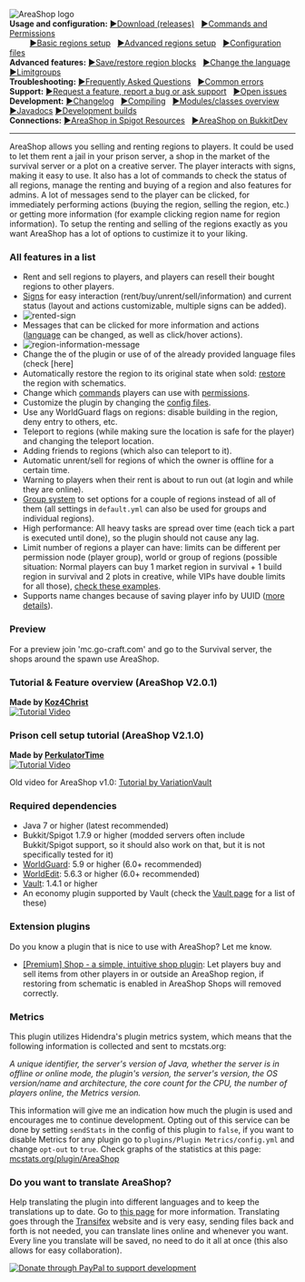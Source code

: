 ![AreaShop logo](https://cloud.githubusercontent.com/assets/6951068/9471294/f016d8ee-4b4f-11e5-9bda-d61b1c423ebb.png)<br/>
**Usage and configuration:**
[►Download (releases)](https://github.com/NLthijs48/AreaShop/releases)&nbsp;&nbsp;
[►Commands and Permissions](https://github.com/NLthijs48/AreaShop/wiki/Commands-and-Permissions)
<br/>&nbsp;&nbsp;&nbsp;&nbsp;&nbsp;&nbsp;&nbsp;&nbsp;
[►Basic regions setup](https://github.com/NLthijs48/AreaShop/wiki/Basic-regions-setup)&nbsp;&nbsp;
[►Advanced regions setup](https://github.com/NLthijs48/AreaShop/wiki/Advanced-regions-setup)&nbsp;&nbsp;
[►Configuration files](https://github.com/NLthijs48/AreaShop/wiki/The-config-system)<br/>
**Advanced features:**
[►Save/restore region blocks](https://github.com/NLthijs48/AreaShop/wiki/Region-blocks-save-restore)&nbsp;&nbsp;
[►Change the language](https://github.com/NLthijs48/AreaShop/wiki/Language-support)&nbsp;&nbsp;
[►Limitgroups](https://github.com/NLthijs48/AreaShop/wiki/Limitgroups-information-and-examples)<br/>
**Troubleshooting:**
[►Frequently Asked Questions](https://github.com/NLthijs48/AreaShop/wiki/Frequently-Asked-Questions)&nbsp;&nbsp;
[►Common errors](https://github.com/NLthijs48/AreaShop/wiki/Common-errors)<br/>
**Support:**
[►Request a feature, report a bug or ask support](https://github.com/NLthijs48/AreaShop/issues/new)&nbsp;&nbsp;
[►Open issues](https://github.com/NLthijs48/AreaShop/issues)<br/>
**Development:**
[►Changelog](https://github.com/NLthijs48/AreaShop/wiki/Changelog)&nbsp;&nbsp;
[►Compiling](https://github.com/NLthijs48/AreaShop/wiki/Compiling-AreaShop)&nbsp;&nbsp;
[►Modules/classes overview](https://github.com/NLthijs48/AreaShop/wiki/Modules,-packages-and-classes-overview)
[►Javadocs](https://wiefferink.me/AreaShop/javadocs/)
[►Development builds](http://jenkins.wiefferink.me/job/AreaShop)<br/>
**Connections:**
[►AreaShop in Spigot Resources](http://www.spigotmc.org/resources/areashop.2991/)&nbsp;&nbsp;
[►AreaShop on BukkitDev](http://dev.bukkit.org/bukkit-plugins/regionbuyandrent/)

***

AreaShop allows you selling and renting regions to players. It could be used to let them rent a jail in your prison server, a shop in the market of the survival server or a plot on a creative server. The player interacts with signs, making it easy to use. It also has a lot of commands to check the status of all regions, manage the renting and buying of a region and also features for admins. A lot of messages send to the player can be clicked, for immediately performing actions (buying the region, selling the region, etc.) or getting more information (for example clicking region name for region information). To setup the renting and selling of the regions exactly as you want AreaShop has a lot of options to custimize it to your liking.

### All features in a list
* Rent and sell regions to players, and players can resell their bought regions to other players.
* [Signs](https://github.com/NLthijs48/AreaShop/wiki/Basic-regions-setup) for easy interaction (rent/buy/unrent/sell/information) and current status (layout and actions customizable, multiple signs can be added).
* ![rented-sign](https://cloud.githubusercontent.com/assets/6951068/21939029/3844896a-d9be-11e6-8492-7a23ec71fce2.png)
* Messages that can be clicked for more information and actions ([language](https://github.com/NLthijs48/AreaShop/wiki/Language-support) can be changed, as well as click/hover actions).
* ![region-information-message](https://cloud.githubusercontent.com/assets/6951068/21939161/bff2fe3c-d9be-11e6-802f-4a0bce073c64.png)
* Change the  of the plugin or use of of the already provided language files (check [here]
* Automatically restore the region to its original state when sold: [restore](https://github.com/NLthijs48/AreaShop/wiki/Region-blocks-save-restore) the region with schematics.
* Change which [commands](https://github.com/NLthijs48/AreaShop/wiki/Commands-and-Permissions) players can use with [permissions](https://github.com/NLthijs48/AreaShop/wiki/Commands-and-Permissions).
* Customize the plugin by changing the [config files](https://github.com/NLthijs48/AreaShop/wiki/The-config-system).
* Use any WorldGuard flags on regions: disable building in the region, deny entry to others, etc.
* Teleport to regions (while making sure the location is safe for the player) and changing the teleport location.
* Adding friends to regions (which also can teleport to it).
* Automatic unrent/sell for regions of which the owner is offline for a certain time.
* Warning to players when their rent is about to run out (at login and while they are online).
* [Group system](https://github.com/NLthijs48/AreaShop/wiki/The-config-system) to set options for a couple of regions instead of all of them (all settings in `default.yml` can also be used for groups and individual regions).
* High performance: All heavy tasks are spread over time (each tick a part is executed until done), so the plugin should not cause any lag.
* Limit number of regions a player can have: limits can be different per permission node (player group), world or group of regions (possible situation: Normal players can buy 1 market region in survival + 1 build region in survival and 2 plots in creative, while VIPs have double limits for all those), [check these examples](https://github.com/NLthijs48/AreaShop/wiki/Limitgroups-information-and-examples).
* Supports name changes because of saving player info by UUID ([more details](https://github.com/NLthijs48/AreaShop/wiki/Frequently-Asked-Questions#what-happens-when-a-player-changes-his-name)).

### Preview
For a preview join 'mc.go-craft.com' and go to the Survival server, the shops around the spawn use AreaShop.

### Tutorial & Feature overview (AreaShop V2.0.1)
**Made by [Koz4Christ](https://www.youtube.com/user/koz4christ)**<br/>
[![Tutorial Video](https://cloud.githubusercontent.com/assets/6951068/9532789/152c33f8-4d0e-11e5-8d1c-9e80c19ceab8.png)](https://www.youtube.com/watch?v=328WrStVkzs)

### Prison cell setup tutorial (AreaShop V2.1.0)
**Made by [PerkulatorTime](https://www.youtube.com/user/PerkulatorTime)**<br/>
[![Tutorial Video](https://cloud.githubusercontent.com/assets/6951068/9532788/147526cc-4d0e-11e5-9672-1274faae280a.png)](https://www.youtube.com/watch?v=OQOsOG-EdNc)

Old video for AreaShop v1.0: [Tutorial by VariationVault](https://www.youtube.com/watch?v=k2HMCxCCOYo)

### Required dependencies
* Java 7 or higher (latest recommended)
* Bukkit/Spigot 1.7.9 or higher (modded servers often include Bukkit/Spigot support, so it should also work on that, but it is not specifically tested for it)
* [WorldGuard](http://dev.bukkit.org/bukkit-plugins/worldguard/): 5.9 or higher (6.0+ recommended)
* [WorldEdit](http://dev.bukkit.org/bukkit-plugins/worldedit/): 5.6.3 or higher (6.0+ recommended)
* [Vault](http://dev.bukkit.org/bukkit-plugins/vault/): 1.4.1 or higher
* An economy plugin supported by Vault (check the [Vault page](http://dev.bukkit.org/bukkit-plugins/vault/) for a list of these)

### Extension plugins
Do you know a plugin that is nice to use with AreaShop? Let me know.
* [[Premium] Shop - a simple, intuitive shop plugin](https://www.spigotmc.org/resources/shop-a-simple-intuitive-shop-plugin.9628/updates): Let players buy and sell items from other players in or outside an AreaShop region, if restoring from schematic is enabled in AreaShop Shops will removed correctly.

### Metrics
This plugin utilizes Hidendra's plugin metrics system, which means that the following information is collected and sent to mcstats.org:

*A unique identifier, the server's version of Java, whether the server is in offline or online mode, the plugin's version, the server's version, the OS version/name and architecture, the core count for the CPU, the number of players online, the Metrics version.*

This information will give me an indication how much the plugin is used and encourages me to continue development. Opting out of this service can be done by setting `sendStats` in the config of this plugin to `false`, if you want to disable Metrics for any plugin go to `plugins/Plugin Metrics/config.yml` and change `opt-out` to `true`. Check graphs of the statistics at this page: [mcstats.org/plugin/AreaShop](http://mcstats.org/plugin/AreaShop)

### Do you want to translate AreaShop?
Help translating the plugin into different languages and to keep the translations up to date. Go to [this page](https://github.com/NLthijs48/AreaShop/wiki/Language-support#translating-on-transifex) for more information. Translating goes through the [Transifex](https://www.transifex.com/projects/p/areashop/) website and is very easy, sending files back and forth is not needed, you can translate lines online and whenever you want. Every line you translate will be saved, no need to do it all at once (this also allows for easy collaboration).

[![Donate through PayPal to support development](https://www.paypal.com/en_US/i/btn/btn_donate_LG.gif)](https://www.paypal.com/cgi-bin/webscr?return=http%3A%2F%2Fdev.bukkit.org%2Fbukkit-plugins%2Fregionbuyandrent%2F&cn=Add+special+instructions+to+the+addon+author%28s%29&business=nlthijs48%40gmail.com&bn=PP-DonationsBF%3Abtn_donateCC_LG.gif%3ANonHosted&cancel_return=http%3A%2F%2Fdev.bukkit.org%2Fbukkit-plugins%2Fregionbuyandrent%2F&lc=US&item_name=AreaShop+%28from+Bukkit.org%29&cmd=_donations&rm=1&no_shipping=1&currency_code=USD)
